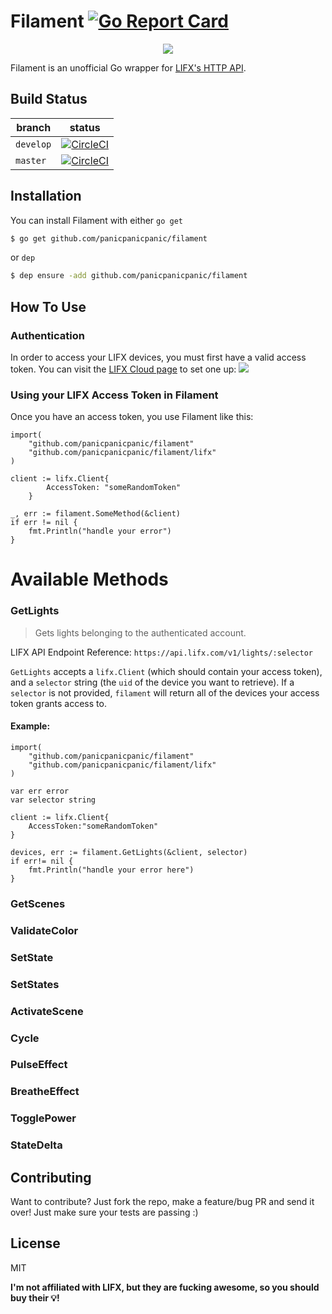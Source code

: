 # Filament [![Go Report Card](https://goreportcard.com/badge/github.com/panicpanicpanic/filament)](https://goreportcard.com/report/github.com/panicpanicpanic/filament)

<p align="center">
  <img src="https://media.giphy.com/media/3o6Ztm25ikO467NGOk/giphy.gif">
</p>

Filament is an unofficial Go wrapper for [LIFX's HTTP API](https://api.developer.lifx.com/docs).

## Build Status
| branch | status |
| --- | --- |
| `develop` | [![CircleCI](https://circleci.com/gh/panicpanicpanic/filament/tree/develop.svg?style=svg)](https://circleci.com/gh/panicpanicpanic/filament) |
| `master` | [![CircleCI](https://circleci.com/gh/panicpanicpanic/filament/tree/master.svg?style=svg)](https://circleci.com/gh/panicpanicpanic/filament) |


## Installation

You can install Filament with either ```go get```
```sh
$ go get github.com/panicpanicpanic/filament
```

 or ```dep```

```sh
$ dep ensure -add github.com/panicpanicpanic/filament
```

## How To Use

### Authentication
In order to access your LIFX devices, you must first have a valid access token. You can visit the [LIFX Cloud page](https://cloud.lifx.com/settings) to set one up:
![](https://files.readme.io/Uw1PRNPoQ7nFUYDuT6oA_GetLIFXToken.gif)

### Using your LIFX Access Token in Filament
Once you have an access token, you use Filament like this:
```
import(
    "github.com/panicpanicpanic/filament"
    "github.com/panicpanicpanic/filament/lifx"
)

client := lifx.Client{
        AccessToken: "someRandomToken"
    }

_, err := filament.SomeMethod(&client)
if err != nil {
    fmt.Println("handle your error")
}
```

# Available Methods
### GetLights
> Gets lights belonging to the authenticated account.

LIFX API Endpoint Reference: `https://api.lifx.com/v1/lights/:selector`

`GetLights` accepts a `lifx.Client` (which should contain your access token), and a `selector` string (the `uid` of the device you want to retrieve). If a `selector` is not provided, `filament` will return all of the devices your access token grants access to.

#### Example:
```
import(
    "github.com/panicpanicpanic/filament"
    "github.com/panicpanicpanic/filament/lifx"
)

var err error
var selector string

client := lifx.Client{
    AccessToken:"someRandomToken"
}

devices, err := filament.GetLights(&client, selector)
if err!= nil {
    fmt.Println("handle your error here")
}
```

### GetScenes
### ValidateColor
### SetState
### SetStates
### ActivateScene
### Cycle
### PulseEffect
### BreatheEffect
### TogglePower
### StateDelta

## Contributing
Want to contribute? Just fork the repo, make a feature/bug PR and send it over! Just make sure your tests are passing :)

License
----

MIT


**I'm not affiliated with LIFX, but they are fucking awesome, so you should buy their 💡!**
